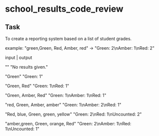 # school_results_code_review

## Task

To create a reporting system based on a list of student grades.

example: "green,Green, Red, Amber, red" -> "Green: 2\nAmber: 1\nRed: 2"

input                               | output 

""                                  "No results given."

"Green"                             "Green: 1"

"Green, Red"                        "Green: 1\nRed: 1"

"Green, Amber, Red"                 "Green: 1\nAmber: 1\nRed: 1"

"red, Green, Amber, amber"         "Green: 1\nAmber: 2\nRed: 1"

"Red, blue, Green, green, yellow"   "Green: 2\nRed: 1\nUncounted: 2"

"amber,green, Green, orange, Red"    "Green: 2\nAmber: 1\nRed: 1\nUncounted: 1"





